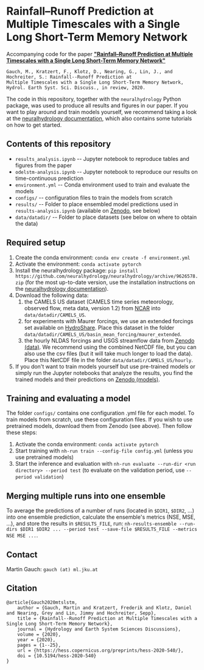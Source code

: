 # Rainfall&ndash;Runoff Prediction at Multiple Timescales with a Single Long Short-Term Memory Network

Accompanying code for the paper [**"Rainfall&ndash;Runoff Prediction at Multiple Timescales with a Single Long Short-Term Memory Network"**](https://doi.org/10.5194/hess-2020-540)

    Gauch, M., Kratzert, F., Klotz, D., Nearing, G., Lin, J., and Hochreiter, S.: Rainfall--Runoff Prediction at 
    Multiple Timescales with a Single Long Short-Term Memory Network, Hydrol. Earth Syst. Sci. Discuss., in review, 2020.

The code in this repository, together with the `neuralhydrology` Python package, was used to produce all results and figures in our paper.
If you want to play around and train models yourself, we recommend taking a look at the [neuralhydrology documentation](https://neuralhydrology.readthedocs.io/), which also contains some tutorials on how to get started.

## Contents of this repository
- `results_analysis.ipynb` -- Jupyter notebook to reproduce tables and figures from the paper
- `odelstm-analysis.ipynb` -- Jupyter notebook to reproduce our results on time-continuous prediction
- `environment.yml` -- Conda environment used to train and evaluate the models
- `configs/` -- configuration files to train the models from scratch
- `results/` -- Folder to place ensembled model predictions used in `results-analysis.ipynb` (available on [Zenodo](https://doi.org/10.5281/zenodo.4071886), see below)
- `data/datadir/` -- Folder to place datasets (see below on where to obtain the data)

## Required setup
1. Create the conda environment: `conda env create -f environment.yml`
2. Activate the environment: `conda activate pytorch`
3. Install the neuralhydrology package: `pip install https://github.com/neuralhydrology/neuralhydrology/archive/9626578.zip` (for the most up-to-date version, use the installation instructions on the [neuralhydrology documentation](https://neuralhydrology.readthedocs.io/en/latest/)).
4. Download the following data:
   1. the CAMELS US dataset (CAMELS time series meteorology, observed flow, meta data, version 1.2) from [NCAR](https://ral.ucar.edu/solutions/products/camels) into `data/datadir/CAMELS_US`.
   2. for experiments with Maurer forcings, we use an extended forcings set available on [HydroShare](https://www.hydroshare.org/resource/17c896843cf940339c3c3496d0c1c077/). Place this dataset in the folder `data/datadir/CAMELS_US/basin_mean_forcing/maurer_extended`.
   3. the hourly NLDAS forcings and USGS streamflow data from [Zenodo (data)](https://doi.org/10.5281/zenodo.4072700). We recommend using the combined NetCDF file, but you can also use the csv files (but it will take much longer to load the data). Place this NetCDF file in the folder `data/datadir/CAMELS_US/hourly`.
5. If you don't want to train models yourself but use pre-trained models or simply run the Jupyter notebooks that analyze the results, you find the trained models and their predictions on [Zenodo (models)](https://doi.org/10.5281/zenodo.4071885).

## Training and evaluating a model
The folder `configs/` contains one configuration .yml file for each model. To train models from scratch, use these configuration files. If you wish to use pretrained models, download them from Zenodo (see above). Then follow these steps:
1. Activate the conda environment: `conda activate pytorch`
2. Start training with `nh-run train --config-file config.yml` (unless you use pretrained models)
3. Start the inference and evaluation with `nh-run evaluate --run-dir <run directory> --period test` (to evaluate on the validation period, use `--period validation`)

## Merging multiple runs into one ensemble
To average the predictions of a number of runs (located in `$DIR1`, `$DIR2`, ...) into one ensemble prediction, calculate the ensemble's metrics (NSE, MSE, ...), and store the results in `$RESULTS_FILE`, run:
`nh-results-ensemble --run-dirs $DIR1 $DIR2 ... --period test --save-file $RESULTS_FILE --metrics NSE MSE ...`.

## Contact
Martin Gauch: `gauch (at) ml.jku.at`

## Citation
```
@article{Gauch2020mtslstm,
    author = {Gauch, Martin and Kratzert, Frederik and Klotz, Daniel and Nearing, Grey and Lin, Jimmy and Hochreiter, Sepp},
    title = {Rainfall--Runoff Prediction at Multiple Timescales with a Single Long Short-Term Memory Network},
    journal = {Hydrology and Earth System Sciences Discussions},
    volume = {2020},
    year = {2020},
    pages = {1--25},
    url = {https://hess.copernicus.org/preprints/hess-2020-540/},
    doi = {10.5194/hess-2020-540}
}
```

